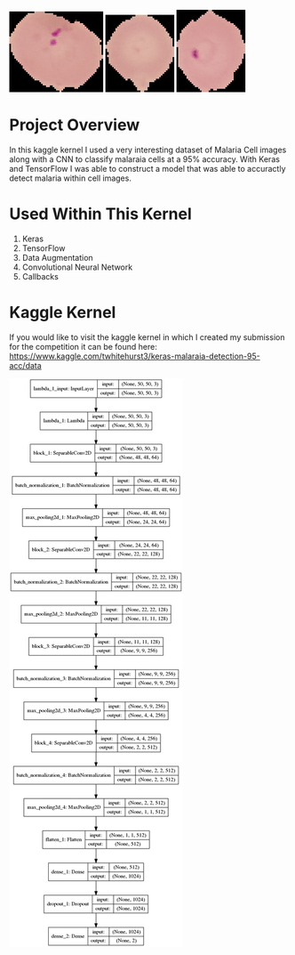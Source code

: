 ![](cell1.png)  ![](cell2.png) ![](cell3.png)

# Project Overview
In this kaggle kernel I used a very interesting dataset of Malaria Cell images along with a CNN to classify malaraia cells at a 95% accuracy. With Keras and TensorFlow I was able to construct a model that was able to accuractly detect malaria within cell images.

# Used Within This Kernel
1) Keras
2) TensorFlow
3) Data Augmentation
4) Convolutional Neural Network
5) Callbacks

# Kaggle Kernel
If you would like to visit the kaggle kernel in which I created my submission for the competition it can be found here: https://www.kaggle.com/twhitehurst3/keras-malaraia-detection-95-acc/data

![](model_plot.png)
